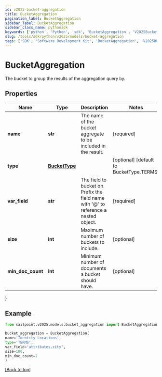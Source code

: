 ```yaml
---
id: v2025-bucket-aggregation
title: BucketAggregation
pagination_label: BucketAggregation
sidebar_label: BucketAggregation
sidebar_class_name: pythonsdk
keywords: ['python', 'Python', 'sdk', 'BucketAggregation', 'V2025BucketAggregation'] 
slug: /tools/sdk/python/v2025/models/bucket-aggregation
tags: ['SDK', 'Software Development Kit', 'BucketAggregation', 'V2025BucketAggregation']
---
```


# BucketAggregation

The bucket to group the results of the aggregation query by.

## Properties

Name | Type | Description | Notes
------------ | ------------- | ------------- | -------------
**name** | **str** | The name of the bucket aggregate to be included in the result. | [required]
**type** | [**BucketType**](bucket-type) |  | [optional] [default to BucketType.TERMS]
**var_field** | **str** | The field to bucket on. Prefix the field name with '@' to reference a nested object. | [required]
**size** | **int** | Maximum number of buckets to include. | [optional] 
**min_doc_count** | **int** | Minimum number of documents a bucket should have. | [optional] 
}

## Example

```python
from sailpoint.v2025.models.bucket_aggregation import BucketAggregation

bucket_aggregation = BucketAggregation(
name='Identity Locations',
type='TERMS',
var_field='attributes.city',
size=100,
min_doc_count=2
)

```
[[Back to top]](#) 

